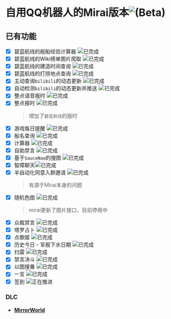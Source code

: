 # 自用QQ机器人的Mirai版本![(Beta)](https://img.shields.io/badge/_Beta-gray)


## 已有功能
* [X] 碧蓝航线的舰船经验计算器 ![`已完成`](https://img.shields.io/badge/已经实现-green)
* [X] 碧蓝航线的Wiki榜单图片爬取 ![`已完成`](https://img.shields.io/badge/已经实现-green)
* [X] 碧蓝航线的建造时间查询 ![`已完成`](https://img.shields.io/badge/已经实现-green)
* [X] 碧蓝航线的打捞地点查询 ![`已完成`](https://img.shields.io/badge/已经实现-green)
* [X] 主动查询`bilibili`的动态更新 ![`已完成`](https://img.shields.io/badge/已经实现-green)
* [X] 自动检测`bilibili`的动态更新并推送 ![`已完成`](https://img.shields.io/badge/已经实现-green)
* [X] 整点语音报时 ![`已完成`](https://img.shields.io/badge/已经实现-green)
* [X] 整点报时 ![`已完成`](https://img.shields.io/badge/已经实现-green)
  > 增加了`碧蓝航线`的报时
* [X] 游戏每日提醒 ![`已完成`](https://img.shields.io/badge/已经实现-green)
* [X] 船名查询 ![`已完成`](https://img.shields.io/badge/已经实现-green)
* [X] 计算器 ![`已完成`](https://img.shields.io/badge/已经实现-green)
* [X] 自助禁言 ![`已完成`](https://img.shields.io/badge/已经实现-green)
* [X] 基于`SauceNao`的搜图 ![`已完成`](https://img.shields.io/badge/已经实现-green)
* [X] 智障聊天![`已完成`](https://img.shields.io/badge/已经实现-green)
* [X] 半自动化同意入群邀请 ![`已完成`](https://img.shields.io/badge/已经实现-green)
  > 有源于Mirai本身的问题
* [X] 随机色图 ![`已完成`](https://img.shields.io/badge/已经实现-green)
  > mirai更新了图片接口，目前停用中
* [X] 众裁禁言 ![`已完成`](https://img.shields.io/badge/已经实现-green)
* [X] 塔罗占卜 ![`已完成`](https://img.shields.io/badge/已经实现-green)
* [X] 点歌姬 ![`已完成`](https://img.shields.io/badge/已经实现-green)
* [X] 历史今日 - 军舰下水日期 ![`已完成`](https://img.shields.io/badge/已经实现-green)
* [X] 扫雷 ![`已完成`](https://img.shields.io/badge/已经实现-green)
* [X] 禁言决斗 ![`已完成`](https://img.shields.io/badge/已经实现-green)
* [X] 以图搜番 ![`已完成`](https://img.shields.io/badge/已经实现-green)
* [X] 一言 ![`已完成`](https://img.shields.io/badge/已经实现-green)
* [X] 签到 ![`正在推进`](https://img.shields.io/badge/已经实现-green)

### DLC

* [**MirrorWorld**](https://adorableparker.github.io/nymph/DLC)

<!--
###说明
| **说明** | **图标**                                                     |
| -------: | :----------------------------------------------------------- |
| 已经实现 | ![`已完成`](https://img.shields.io/badge/已完成-green)    |
| 正在进行 | ![`正在推进`](https://img.shields.io/badge/进行中-blue)   |
| 暂时搁置 | ![`暂时搁置`](https://img.shields.io/badge/搁置中-yellow)  |
|   未测试 | ![`未测试`](https://img.shields.io/badge/未测试-red)     |
| 不会实现 | ![`不会实现`](https://img.shields.io/badge/被废弃-inactive) |
-->
